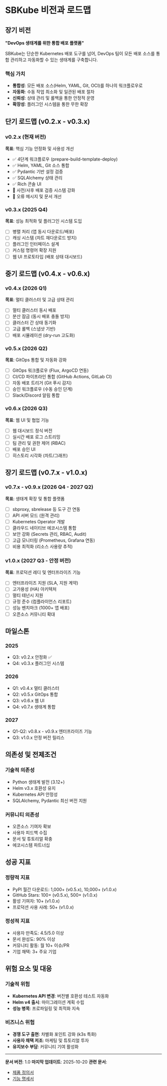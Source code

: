 # SBKube 비전과 로드맵

## 장기 비전

**"DevOps 생태계를 위한 통합 배포 플랫폼"**

SBKube는 단순한 Kubernetes 배포 도구를 넘어, DevOps 팀이 모든 배포 소스를 통합 관리하고 자동화할 수 있는 생태계를 구축합니다.

### 핵심 가치
- **통합성**: 모든 배포 소스(Helm, YAML, Git, OCI)를 하나의 워크플로우로
- **자동화**: 수동 작업 최소화 및 일관된 배포 절차
- **신뢰성**: 상태 관리 및 롤백을 통한 안정적 운영
- **확장성**: 플러그인 시스템을 통한 무한 확장

## 단기 로드맵 (v0.2.x - v0.3.x)

### v0.2.x (현재 버전)
**목표**: 핵심 기능 안정화 및 사용성 개선

- ✅ 4단계 워크플로우 (prepare-build-template-deploy)
- ✅ Helm, YAML, Git 소스 통합
- ✅ Pydantic 기반 설정 검증
- ✅ SQLAlchemy 상태 관리
- ✅ Rich 콘솔 UI
- 🔄 사전/사후 배포 검증 시스템 강화
- 🔄 오류 메시지 및 문서 개선

### v0.3.x (2025 Q4)
**목표**: 성능 최적화 및 플러그인 시스템 도입

- [ ] 병렬 처리 (앱 동시 다운로드/배포)
- [ ] 캐싱 시스템 (차트 재다운로드 방지)
- [ ] 플러그인 인터페이스 설계
- [ ] 커스텀 명령어 확장 지원
- [ ] 웹 UI 프로토타입 (배포 상태 대시보드)

## 중기 로드맵 (v0.4.x - v0.6.x)

### v0.4.x (2026 Q1)
**목표**: 멀티 클러스터 및 고급 상태 관리

- [ ] 멀티 클러스터 동시 배포
- [ ] 분산 잠금 (동시 배포 충돌 방지)
- [ ] 클러스터 간 상태 동기화
- [ ] 고급 롤백 (스냅샷 기반)
- [ ] 배포 시뮬레이션 (dry-run 고도화)

### v0.5.x (2026 Q2)
**목표**: GitOps 통합 및 자동화 강화

- [ ] GitOps 워크플로우 (Flux, ArgoCD 연동)
- [ ] CI/CD 파이프라인 통합 (GitHub Actions, GitLab CI)
- [ ] 자동 배포 트리거 (Git 푸시 감지)
- [ ] 승인 워크플로우 (수동 승인 단계)
- [ ] Slack/Discord 알림 통합

### v0.6.x (2026 Q3)
**목표**: 웹 UI 및 협업 기능

- [ ] 웹 대시보드 정식 버전
- [ ] 실시간 배포 로그 스트리밍
- [ ] 팀 관리 및 권한 제어 (RBAC)
- [ ] 배포 승인 UI
- [ ] 히스토리 시각화 (차트/그래프)

## 장기 로드맵 (v0.7.x - v1.0.x)

### v0.7.x - v0.9.x (2026 Q4 - 2027 Q2)
**목표**: 생태계 확장 및 통합 플랫폼

- [ ] sbproxy, sbrelease 등 도구 간 연동
- [ ] API 서버 모드 (원격 관리)
- [ ] Kubernetes Operator 개발
- [ ] 클라우드 네이티브 에코시스템 통합
- [ ] 보안 강화 (Secrets 관리, RBAC, Audit)
- [ ] 고급 모니터링 (Prometheus, Grafana 연동)
- [ ] 비용 최적화 (리소스 사용량 추적)

### v1.0.x (2027 Q3 - 안정 버전)
**목표**: 프로덕션 레디 및 엔터프라이즈 기능

- [ ] 엔터프라이즈 지원 (SLA, 지원 계약)
- [ ] 고가용성 (HA) 아키텍처
- [ ] 멀티 테넌시 지원
- [ ] 규정 준수 (컴플라이언스 리포트)
- [ ] 성능 벤치마크 (1000+ 앱 배포)
- [ ] 오픈소스 커뮤니티 확대

## 마일스톤

### 2025
- Q3: v0.2.x 안정화 ✅
- Q4: v0.3.x 플러그인 시스템

### 2026
- Q1: v0.4.x 멀티 클러스터
- Q2: v0.5.x GitOps 통합
- Q3: v0.6.x 웹 UI
- Q4: v0.7.x 생태계 통합

### 2027
- Q1-Q2: v0.8.x - v0.9.x 엔터프라이즈 기능
- Q3: v1.0.x 안정 버전 릴리스

## 의존성 및 전제조건

### 기술적 의존성
- Python 생태계 발전 (3.12+)
- Helm v3.x 호환성 유지
- Kubernetes API 안정성
- SQLAlchemy, Pydantic 최신 버전 지원

### 커뮤니티 의존성
- 오픈소스 기여자 확보
- 사용자 피드백 수집
- 문서 및 튜토리얼 확충
- 에코시스템 파트너십

## 성공 지표

### 정량적 지표
- PyPI 월간 다운로드: 1,000+ (v0.5.x), 10,000+ (v1.0.x)
- GitHub Stars: 100+ (v0.5.x), 500+ (v1.0.x)
- 활성 기여자: 10+ (v1.0.x)
- 프로덕션 사용 사례: 50+ (v1.0.x)

### 정성적 지표
- 사용자 만족도: 4.5/5.0 이상
- 문서 완성도: 90% 이상
- 커뮤니티 활동: 월 10+ 이슈/PR
- 기업 채택: 3+ 주요 기업

## 위험 요소 및 대응

### 기술적 위험
- **Kubernetes API 변경**: 버전별 호환성 테스트 자동화
- **Helm v4 출시**: 마이그레이션 계획 수립
- **성능 병목**: 프로파일링 및 최적화 지속

### 비즈니스 위험
- **경쟁 도구 출현**: 차별화 포인트 강화 (k3s 특화)
- **사용자 채택 저조**: 마케팅 및 튜토리얼 투자
- **유지보수 부담**: 커뮤니티 기여 활성화

---

**문서 버전**: 1.0
**마지막 업데이트**: 2025-10-20
**관련 문서**:
- [제품 정의서](product-definition.md)
- [기능 명세서](product-spec.md)
